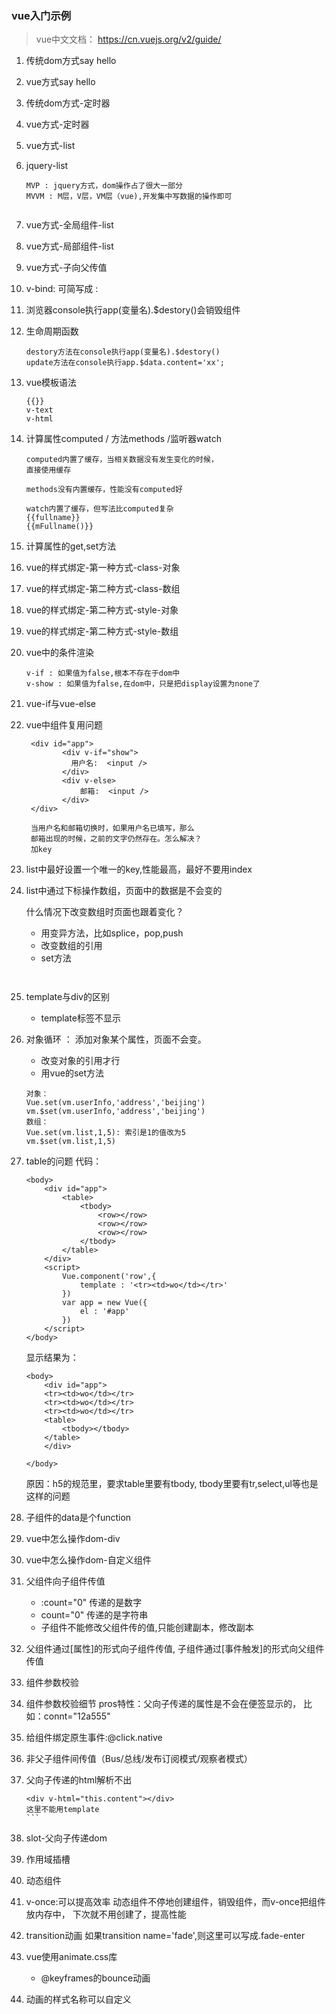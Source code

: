 ### vue入门示例
> vue中文文档：
https://cn.vuejs.org/v2/guide/
1. 传统dom方式say hello
2. vue方式say hello
3. 传统dom方式-定时器
4. vue方式-定时器
5. vue方式-list
6. jquery-list
    ```
    MVP : jquery方式，dom操作占了很大一部分
    MVVM : M层，V层，VM层（vue),开发集中写数据的操作即可
      
   ```
7. vue方式-全局组件-list
8. vue方式-局部组件-list 
9. vue方式-子向父传值 
10. v-bind: 可简写成 :
11. 浏览器console执行app(变量名).$destory()会销毁组件
12. 生命周期函数
    ```
    destory方法在console执行app(变量名).$destory()
    update方法在console执行app.$data.content='xx';
    ```
13. vue模板语法
    ```
    {{}}
    v-text
    v-html
    ```
14. 计算属性computed / 方法methods /监听器watch
    ```
    computed内置了缓存，当相关数据没有发生变化的时候，
    直接使用缓存
    
    methods没有内置缓存，性能没有computed好
    
    watch内置了缓存，但写法比computed复杂
    {{fullname}}
    {{mFullname()}}
    ```
15. 计算属性的get,set方法
16. vue的样式绑定-第一种方式-class-对象
17. vue的样式绑定-第二种方式-class-数组
18. vue的样式绑定-第二种方式-style-对象
19. vue的样式绑定-第二种方式-style-数组
20. vue中的条件渲染
    ```
    v-if : 如果值为false,根本不存在于dom中
    v-show : 如果值为false,在dom中，只是把display设置为none了
    ```
21. vue-if与vue-else
22. vue中组件复用问题
    ```
     <div id="app">
            <div v-if="show">
              用户名:  <input />
            </div>
            <div v-else>
                邮箱:  <input />
            </div>
     </div>
     
     当用户名和邮箱切换时，如果用户名已填写，那么
     邮箱出现的时候，之前的文字仍然存在。怎么解决？
     加key
    ```
23. list中最好设置一个唯一的key,性能最高，最好不要用index
24. list中通过下标操作数组，页面中的数据是不会变的
    
    什么情况下改变数组时页面也跟着变化？
    - 用变异方法，比如splice，pop,push
    - 改变数组的引用
    - set方法
    ``````


25. template与div的区别
    - template标签不显示
26. 对象循环 ： 添加对象某个属性，页面不会变。
    - 改变对象的引用才行
    - 用vue的set方法
    ```
    对象：
    Vue.set(vm.userInfo,'address','beijing')
    vm.$set(vm.userInfo,'address','beijing')
    数组：
    Vue.set(vm.list,1,5): 索引是1的值改为5
    vm.$set(vm.list,1,5)
    ```
27. table的问题
    代码：
    ```
    <body>
        <div id="app">
            <table>
                <tbody>
                    <row></row>
                    <row></row>
                    <row></row>
                </tbody>
            </table>
        </div>
        <script>
            Vue.component('row',{
                template : '<tr><td>wo</td></tr>'
            })
            var app = new Vue({
                el : '#app'
            })
        </script>
    </body>
    ```

    显示结果为：

    ```
    <body>
        <div id="app">
        <tr><td>wo</td></tr>
        <tr><td>wo</td></tr>
        <tr><td>wo</td></tr>
        <table>
            <tbody></tbody>
        </table>
        </div>
    
    </body>
    ```
    
    原因：h5的规范里，要求table里要有tbody,
   tbody里要有tr,select,ul等也是这样的问题

28. 子组件的data是个function
29. vue中怎么操作dom-div
30. vue中怎么操作dom-自定义组件
31. 父组件向子组件传值
    - :count="0" 传递的是数字
    -  count="0" 传递的是字符串
    - 子组件不能修改父组件传的值,只能创建副本，修改副本
32. 父组件通过[属性]的形式向子组件传值,
    子组件通过[事件触发]的形式向父组件传值
33. 组件参数校验  
34. 组件参数校验细节
    pros特性：父向子传递的属性是不会在便签显示的，
    比如：connt="12a555"
35. 给组件绑定原生事件:@click.native
36. 非父子组件间传值（Bus/总线/发布订阅模式/观察者模式）
37. 父向子传递的html解析不出
    ````
    <div v-html="this.content"></div>
    这里不能用template
    ```
38. slot-父向子传递dom
39. 作用域插槽
40. 动态组件
41. v-once:可以提高效率
    动态组件不停地创建组件，销毁组件，而v-once把组件放内存中，
    下次就不用创建了，提高性能
42. transition动画
 如果transition name='fade',则这里可以写成.fade-enter
43. vue使用animate.css库
    - @keyframes的bounce动画
44. 动画的样式名称可以自定义